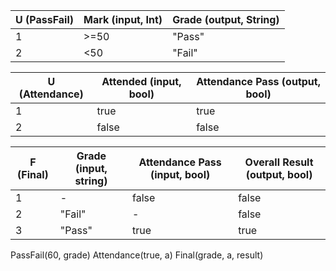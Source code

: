 |U (PassFail) |Mark (input, Int) |Grade (output, String)|
|---|---|---|
|1|>=50|"Pass"|
|2|<50|"Fail"|

|U (Attendance)|Attended (input, bool)|Attendance Pass (output, bool)|
|---|---|---|
|1|true|true|
|2|false|false|

|F (Final)|Grade (input, string)|Attendance Pass (input, bool)|Overall Result (output, bool)|
|---|---|---|---|
|1|-|false|false|
|2|"Fail"|-|false|
|3|"Pass"|true|true|

PassFail(60, grade)
Attendance(true, a)
Final(grade, a, result)